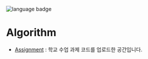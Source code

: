 ![language badge](https://img.shields.io/badge/language-python-blue)
# Algorithm

- [Assignment](https://github.com/sua-kim/Algorithm/tree/main/Assignment)
: 학교 수업 과제 코드를 업로드한 공간입니다. 
